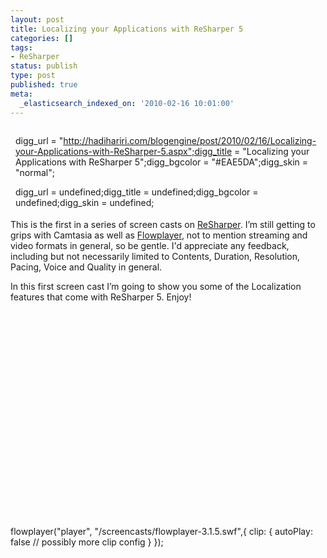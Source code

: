 ```yaml
---
layout: post
title: Localizing your Applications with ReSharper 5
categories: []
tags:
- ReSharper
status: publish
type: post
published: true
meta:
  _elasticsearch_indexed_on: '2010-02-16 10:01:00'
---
```

<div class="wlWriterHeaderFooter" style="float:right;margin:0;padding:0 0 4px 8px;">

digg_url = "http://hadihariri.com/blogengine/post/2010/02/16/Localizing-your-Applications-with-ReSharper-5.aspx";digg_title = "Localizing your Applications with ReSharper 5";digg_bgcolor = "#EAE5DA";digg_skin = "normal";



digg_url = undefined;digg_title = undefined;digg_bgcolor = undefined;digg_skin = undefined;
</div>



<p>
This is the first in a series of screen casts on <a href="http://www.jetbrains.com/resharper">ReSharper</a>. I&rsquo;m still getting to grips with Camtasia as well as <a href="http://flowplayer.org">Flowplayer</a>, not to mention streaming and video formats in general, so be gentle. I&#039;d appreciate any feedback, including but not necessarily limited to Contents, Duration, Resolution, Pacing, Voice and Quality in general.
</p>

<p>
In this first screen cast I&rsquo;m going to show you some of the Localization features that come with ReSharper 5. Enjoy!
</p>
     <a id="player" style="width:520px;display:block;height:330px;" href="/screencasts/Localization.flv">  </a>


flowplayer("player", "/screencasts/flowplayer-3.1.5.swf",{
clip: {
  autoPlay: false
  // possibly more clip config
}
});
